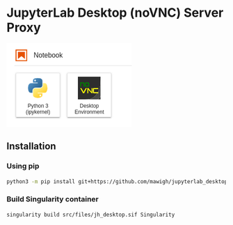 # JupyterLab Desktop (noVNC) Server Proxy

![noVNC JupyterLab](imgs/noVNC_JupyterLab.png)

## Installation

### Using pip

```bash
python3 -m pip install git+https://github.com/mawigh/jupyterlab_desktop
```

### Build Singularity container

```bash
singularity build src/files/jh_desktop.sif Singularity

```
